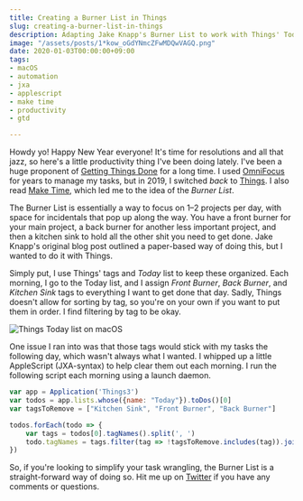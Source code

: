```yaml
---
title: Creating a Burner List in Things
slug: creating-a-burner-list-in-things
description: Adapting Jake Knapp's Burner List to work with Things' Today list.
image: "/assets/posts/1*kow_oGdYNmcZFwMDQwVAGQ.png"
date: 2020-01-03T00:00:00+09:00
tags:
- macOS
- automation
- jxa
- applescript
- make time
- productivity
- gtd

---
```

Howdy yo! Happy New Year everyone! It's time for resolutions and all that jazz, so here's a little productivity thing I've been doing lately. I've been a huge proponent of [Getting Things Done](https://gettingthingsdone.com) for a long time. I used [OmniFocus](/focusing) for years to manage my tasks, but in 2019, I switched _back_ to [Things](https://culturedcode.com/things/). I also read [Make Time](https://maketime.blog/books/), which led me to the idea of the _Burner List_.

The Burner List is essentially a way to focus on 1–2 projects per day, with space for incidentals that pop up along the way. You have a front burner for your main project, a back burner for another less important project, and then a kitchen sink to hold all the other shit you need to get done. Jake Knapp's original blog post outlined a paper-based way of doing this, but I wanted to do it with Things.

Simply put, I use Things' tags and _Today_ list to keep these organized. Each morning, I go to the Today list, and I assign _Front Burner_, _Back Burner_, and _Kitchen Sink_ tags to everything I want to get done that day. Sadly, Things doesn't allow for sorting by tag, so you're on your own if you want to put them in order. I find filtering by tag to be okay.

![Things Today list on macOS](./things-burner-list.jpg "Things Today list on macOS")

One issue I ran into was that those tags would stick with my tasks the following day, which wasn't always what I wanted. I whipped up a little AppleScript (JXA-syntax) to help clear them out each morning. I run the following script each morning using a launch daemon.

```javascript
var app = Application('Things3')
var todos = app.lists.whose({name: "Today"}).toDos()[0]
var tagsToRemove = ["Kitchen Sink", "Front Burner", "Back Burner"]

todos.forEach(todo => {
	var tags = todos[0].tagNames().split(', ')
	todo.tagNames = tags.filter(tag => !tagsToRemove.includes(tag)).join(", ")
})
```

So, if you're looking to simplify your task wrangling, the Burner List is a straight-forward way of doing so. Hit me up on [Twitter](https://twitter.com/brandonpittman) if you have any comments or questions.
